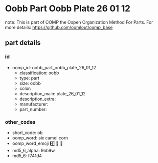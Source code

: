 # Oobb Part Oobb Plate 26 01 12  

note: This is part of OOMP the Oopen Organization Method For Parts. For more details: https://github.com/oomlout/oomp_base

##  part details





### id
* oomp_id: oobb_part_oobb_plate_26_01_12
  * classification: oobb
  * type: part
  * size: oobb
  * color: 
  * description_main: plate_26_01_12
  * description_extra: 
  * manufacturer: 
  * part_number: 

### other_codes
* short_code: ob
* oomp_word: six camel corn
* oomp_word_emoji :six: :camel: :corn:
* md5_6_alpha: 9nb9w
* md5_6: f741d4